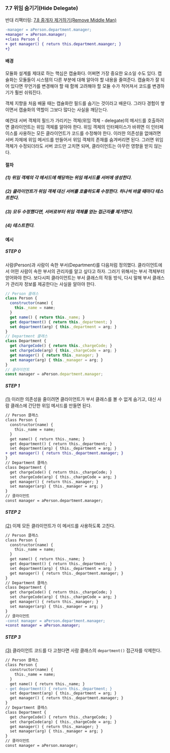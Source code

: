 ### 7.7 위임 숨기기(Hide Delegate)
반대 리팩터링: [7.8 중개자 제거하기(Remove Middle Man)](https://github.com/wonder13662/refactoring-v2/blob/writing/chapter07/7-8.md)
``` diff
-manager = aPerson.department.manager;
+manager = aPerson.manager;
+class Person {
+ get manager() { return this.department.maanger; }
+}
```
#### 배경
모듈화 설계를 제대로 하는 핵심은 캡슐화다. 어쩌면 가장 중요한 요소일 수도 있다. 캡슐화는 모듈들이 시스템의 다른 부분에 대해 알아야 할 내용을 줄여준다. 캡슐화가 잘 되어 있다면 무언가를 변경해야 할 때 함께 고려해야 할 모듈 수가 적어져서 코드를 변경하기가 훨씬 쉬워진다. 

객체 지향을 처음 배울 때는 캡슐화란 필드를 숨기는 것이라고 배운다. 그러다 경험이 쌓이면서 캡슐화의 역할이 그보다 많다는 사실을 깨닫는다.

예컨대  서버 객체의 필드가 가리키는 객체(위임 객체 - delegate)의 메서드를 호출하려면 클라이언트는 위임 객체를 알아야 한다. 위임 객체의 인터페이스가 바뀌면 이 인터페이스를 사용하는 모든 클라이언트가 코드를 수정해야 한다. 이러한 의존성을 없애려면 서버 자체에 위임 메서드를 만들어서 위임 객체의 존재를 숨겨버리면 된다. 그러면 위임 객체가 수정되더라도 서버 코드만 고치면 되며, 클라이언트는 아무런 영향을 받지 않는다.
#### 절차
##### (1) 위임 객체의 각 메서드에 해당하는 위임 메서드를 서버에 생성한다.
##### (2) 클라이언트가 위임 객체 대신 서버를 호출하도록 수정한다. 하나씩 바꿀 때마다 테스트한다.
##### (3) 모두 수정했다면, 서버로부터 위임 객체를 얻는 접근자를 제거한다.
##### (4) 테스트한다.
#### 예시
##### STEP 0
사람(Person)과 사람이 속한 부서(Department)를 다음처럼 정의했다. 클라이언트에서 어떤 사람이 속한 부서의 관리자를 알고 싶다고 하자. 그러기 위해서는 부서 객체부터 얻어와야 한다. 보다시피 클라이언트는 부서 클래스의 작동 방식, 다시 말해 부서 클래스가 관리자 정보를 제공한다는 사실을 알아야 한다.
``` javascript
// Person 클래스
class Person {
  constructor(name) {
    this._name = name;
  }
  get name() { return this._name; }
  get department() { return this._department; }
  set department(arg) { this._department = arg; }
}
// Department 클래스
class Department {
  get chargeCode() { return this._chargeCode; }
  set chargeCode(arg) { this._chargeCode = arg; }
  get manager() { return this._manager; }
  set manager(arg) { this._manager = arg; }
}
// 클라이언트
const manager = aPerson.department.manager;
```
##### STEP 1
[(1)](https://github.com/wonder13662/refactoring-v2/blob/writing/chapter07/7-7.md#1-%EC%9C%84%EC%9E%84-%EA%B0%9D%EC%B2%B4%EC%9D%98-%EA%B0%81-%EB%A9%94%EC%84%9C%EB%93%9C%EC%97%90-%ED%95%B4%EB%8B%B9%ED%95%98%EB%8A%94-%EC%9C%84%EC%9E%84-%EB%A9%94%EC%84%9C%EB%93%9C%EB%A5%BC-%EC%84%9C%EB%B2%84%EC%97%90-%EC%83%9D%EC%84%B1%ED%95%9C%EB%8B%A4) 이러한 의존성을 줄이려면 클라이언트가 부서 클래스를 볼 수 없게 숨기고, 대신 사람 클래스에 간단한 위임 메서드를 만들면 된다.
``` diff
// Person 클래스
class Person {
  constructor(name) {
    this._name = name;
  }
  get name() { return this._name; }
  get department() { return this._department; }
  set department(arg) { this._department = arg; }
+ get manager() { return this._department.manager; }
}
// Department 클래스
class Department {
  get chargeCode() { return this._chargeCode; }
  set chargeCode(arg) { this._chargeCode = arg; }
  get manager() { return this._manager; }
  set manager(arg) { this._manager = arg; }
}
// 클라이언트
const manager = aPerson.department.manager;
```
##### STEP 2
[(2)](https://github.com/wonder13662/refactoring-v2/blob/writing/chapter07/7-7.md#2-%ED%81%B4%EB%9D%BC%EC%9D%B4%EC%96%B8%ED%8A%B8%EA%B0%80-%EC%9C%84%EC%9E%84-%EA%B0%9D%EC%B2%B4-%EB%8C%80%EC%8B%A0-%EC%84%9C%EB%B2%84%EB%A5%BC-%ED%98%B8%EC%B6%9C%ED%95%98%EB%8F%84%EB%A1%9D-%EC%88%98%EC%A0%95%ED%95%9C%EB%8B%A4-%ED%95%98%EB%82%98%EC%94%A9-%EB%B0%94%EA%BF%80-%EB%95%8C%EB%A7%88%EB%8B%A4-%ED%85%8C%EC%8A%A4%ED%8A%B8%ED%95%9C%EB%8B%A4) 이제 모든 클라이언트가 이 메서드를 사용하도록 고친다.
``` diff
// Person 클래스
class Person {
  constructor(name) {
    this._name = name;
  }
  get name() { return this._name; }
  get department() { return this._department; }
  set department(arg) { this._department = arg; }
  get manager() { return this._department.manager; }
}
// Department 클래스
class Department {
  get chargeCode() { return this._chargeCode; }
  set chargeCode(arg) { this._chargeCode = arg; }
  get manager() { return this._manager; }
  set manager(arg) { this._manager = arg; }
}
// 클라이언트
-const manager = aPerson.department.manager;
+const manager = aPerson.manager;
```
##### STEP 3
[(3)]() 클라이언트 코드를 다 고쳤다면 사람 클래스의 `department()` 접근자를 삭제한다.
``` diff
// Person 클래스
class Person {
  constructor(name) {
    this._name = name;
  }
  get name() { return this._name; }
- get department() { return this._department; }
  set department(arg) { this._department = arg; }
  get manager() { return this._department.manager; }
}
// Department 클래스
class Department {
  get chargeCode() { return this._chargeCode; }
  set chargeCode(arg) { this._chargeCode = arg; }
  get manager() { return this._manager; }
  set manager(arg) { this._manager = arg; }
}
// 클라이언트
const manager = aPerson.manager;
```